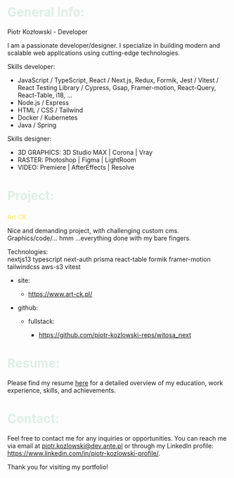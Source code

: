 # <span style="color:#DDEFE4">General Info:</span>

Piotr Kozłowski - Developer

I am a passionate developer/designer. I specialize in building modern and scalable web applications using cutting-edge technologies.

Skills developer:

- JavaScript / TypeScript, React / Next.js, Redux, Formik, Jest / Vitest / React Testing Library / Cypress, Gsap, Framer-motion, React-Query, React-Table, i18, …
- Node.js / Express
- HTML / CSS / Tailwind
- Docker / Kubernetes
- Java / Spring

Skills designer:

- 3D GRAPHICS: 3D Studio MAX | Corona | Vray
- RASTER: Photoshop | Figma | LightRoom
- VIDEO: Premiere | AfterEffects | Resolve

##

# <span style="color:#DDEFE4">Project:</span>

###

<span style="color:#fceb41">Art CK</span>

Nice and demanding project, with challenging custom cms. Graphics/code/... hmm ...everything done with my bare fingers.

Technologies:<br>
nextjs13 typescript next-auth prisma react-table formik framer-motion tailwindcss aws-s3 vitest

- site:

  - https://www.art-ck.pl/

- github:

  - fullstack:

    - https://github.com/piotr-kozlowski-reps/witosa_next

##

# <span style="color:#DDEFE4">Resume:</span>

Please find my resume [here](https://www.linkedin.com/in/piotr-kozlowski-profile/) for a detailed overview of my education, work experience, skills, and achievements.

# <span style="color:#DDEFE4">Contact:</span>

Feel free to contact me for any inquiries or opportunities. You can reach me via email at piotr.kozlowski@dev.ante.pl or through my LinkedIn profile: https://www.linkedin.com/in/piotr-kozlowski-profile/.

Thank you for visiting my portfolio!

##
